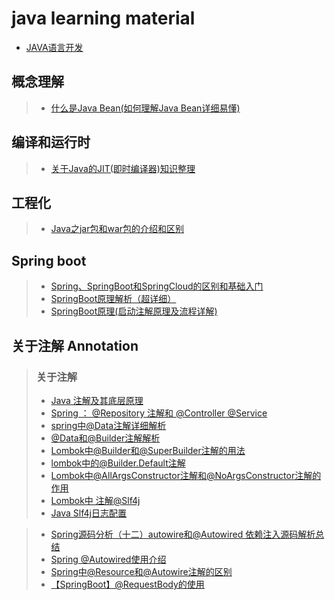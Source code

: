 # java learning material


- [JAVA语言开发](#JAVA语言开发)
## 概念理解
> - [什么是Java Bean(如何理解Java Bean详细易懂)](https://tangjiusheng.com/it/730.html)

## 编译和运行时
> - [关于Java的JIT(即时编译器)知识整理](https://blog.csdn.net/Genmer/article/details/119355224)

## 工程化
> - [Java之jar包和war包的介绍和区别](https://blog.csdn.net/lovedingd/article/details/121665033)

## Spring boot
> - [Spring、SpringBoot和SpringCloud的区别和基础入门](https://baijiahao.baidu.com/s?id=1739317929327983505&wfr=spider&for=pc)
> - [SpringBoot原理解析（超详细）](https://blog.csdn.net/qq_66912832/article/details/124942757)
> - [SpringBoot原理(启动注解原理及流程详解)](https://mikechen.cc/18729.html)



## 关于注解 Annotation
> ### 关于注解
>  - [Java 注解及其底层原理](https://www.cnblogs.com/xiaoniuhululu/p/16578683.html) 
>  - [Spring ： @Repository 注解和 @Controller @Service](https://blog.csdn.net/qq_21383435/article/details/103941243) 
>  - [spring中@Data注解详细解析](https://blog.csdn.net/weixin_47872288/article/details/121374322) 
>  - [@Data和@Builder注解解析](https://blog.csdn.net/abc1641211976/article/details/122421714) 
>  - [Lombok中@Builder和@SuperBuilder注解的用法](http://www.syrr.cn/news/10035.html) 
>  - [lombok中的@Builder.Default注解](https://www.jianshu.com/p/e60047ff7e53) 
>  - [Lombok中@AllArgsConstructor注解和@NoArgsConstructor注解的作用](https://blog.csdn.net/RAGACM/article/details/116533797) 
>  - [Lombok中 注解@Slf4j](https://blog.51cto.com/u_1472521/3714593) 
>  - [Java Slf4j日志配置](https://www.cnblogs.com/chenn/p/15191190.html) 

>  - [Spring源码分析（十二）autowire和@Autowired 依赖注入源码解析总结](https://blog.csdn.net/weixin_41947378/article/details/127598381) 
>  - [Spring @Autowired使用介绍](https://www.cnblogs.com/xumBlog/p/8687032.html) 
>  - [Spring中@Resource和@Autowire注解的区别](https://blog.csdn.net/u012899618/article/details/128718839) 
>  - [【SpringBoot】@RequestBody的使用](https://blog.csdn.net/CPOHUI/article/details/106876158) 



